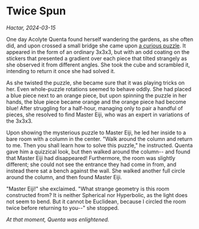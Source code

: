 # Twice Spun

_Hactar, 2024-03-15_

One day Acolyte Quenta found herself wandering the gardens, as she often did, and upon crossed a small bridge she came upon [a curious puzzle](https://magmamcfry.github.io/QuaternionCube/). It appeared in the form of an ordinary 3x3x3, but with an odd coating on the stickers that presented a gradient over each piece that tilted strangely as she observed it from different angles. She took the cube and scrambled it, intending to return it once she had solved it.

As she twisted the puzzle, she became sure that it was playing tricks on her. Even whole-puzzle rotations seemed to behave oddly. She had placed a blue piece next to an orange piece, but upon spinning the puzzle in her hands, the blue piece became orange and the orange piece had become blue! After struggling for a half-hour, managing only to pair a handful of pieces, she resolved to find Master Eiji, who was an expert in variations of the 3x3x3.

Upon showing the mysterious puzzle to Master Eiji, he led her inside to a bare room with a column in the center. "Walk around the column and return to me. Then you shall learn how to solve this puzzle," he instructed. Quenta gave him a quizzical look, but then walked around the column-- and found that Master Eiji had disappeared! Furthermore, the room was slightly different; she could not see the entrance they had come in from, and instead there sat a bench against the wall. She walked another full circle around the column, and then found Master Eiji.

"Master Eiji!" she exclaimed. "What strange geometry is this room constructed from? It is neither Spherical nor Hyperbolic, as the light does not seem to bend. But it cannot be Euclidean, because I circled the room twice before returning to you--" she stopped.

_At that moment, Quenta was enlightened._
